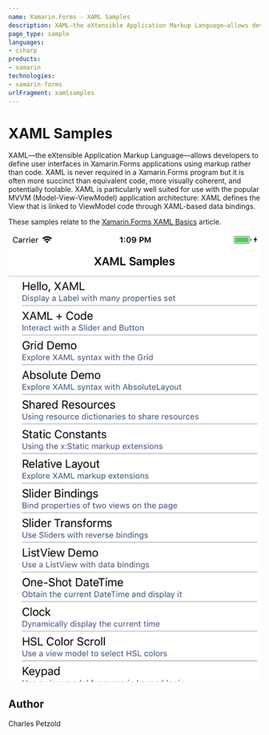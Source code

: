 ```yaml
---
name: Xamarin.Forms - XAML Samples
description: XAML—the eXtensible Application Markup Language—allows developers to define user interfaces in Xamarin.Forms applications using markup rather than...
page_type: sample
languages:
- csharp
products:
- xamarin
technologies:
- xamarin-forms
urlFragment: xamlsamples
---
```

# XAML Samples

XAML—the eXtensible Application Markup Language—allows developers to define user interfaces in Xamarin.Forms applications using markup rather than code. XAML is never required in a Xamarin.Forms program but it is often more succinct than equivalent code, more visually coherent, and potentially toolable. XAML is particularly well suited for use with the popular MVVM (Model-View-ViewModel) application architecture: XAML defines the View that is linked to ViewModel code through XAML-based data bindings.

These samples relate to the [Xamarin.Forms XAML Basics](https://developer.xamarin.com/guides/xamarin-forms/xaml/xaml-basics/) article.

![XAML Samples application screenshot](Screenshots/01XamlSamples.png "XAML Samples application screenshot")

## Author

Charles Petzold
